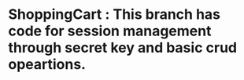 # ShoppingCart : This branch has code for session management through secret key and basic crud opeartions. 
